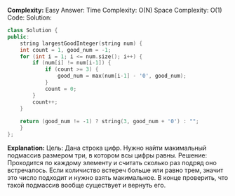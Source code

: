 **Complexity:** Easy
Answer:
	Time Complexity: O(N)
	Space Complexity: O(1)
Code:
Solution:
```cpp
class Solution {
public:
	string largestGoodInteger(string num) {
	int count = 1, good_num = -1;
	for (int i = 1; i <= num.size(); i++) {
		if (num[i] != num[i-1]) {
			if (count >= 3) {
				good_num = max(num[i-1] - '0', good_num);
			}
			count = 0;
		}
		count++;
	}
	
	return (good_num != -1) ? string(3, good_num + '0') : "";
	}
};
```
**Explanation:**
	Цель: Дана строка цифр. Нужно найти макимальный подмассив размером три, в котором всы цифры равны.
	Решение: Проходится по каждому элементу и считать сколько раз подряд оно встречалось. Если количиство встереч больше или равно трем, значит это число подходит и нужно взять макимальное. В конце проверить, что такой подмассив вообще существует и вернуть его.
